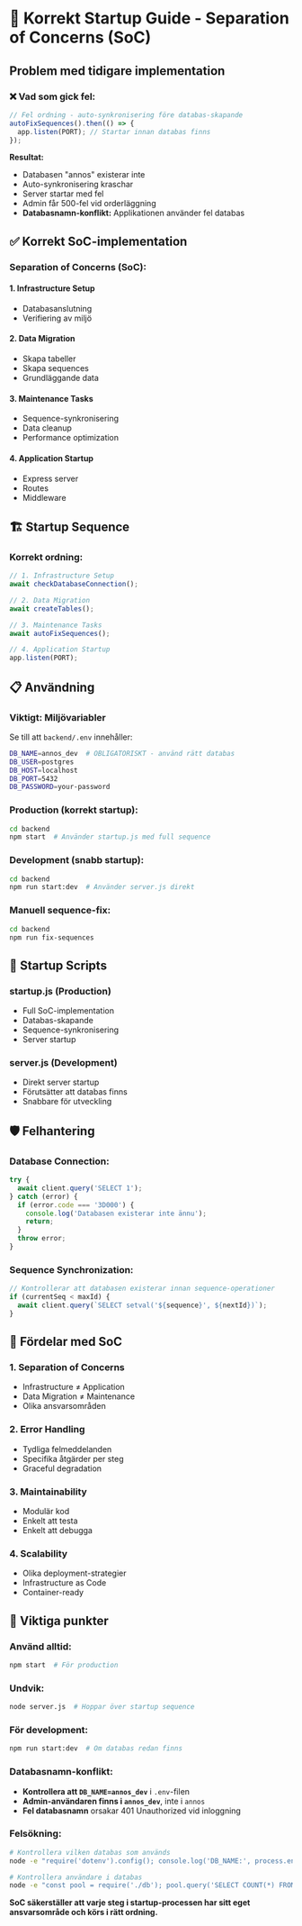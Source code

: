 # 🚀 Korrekt Startup Guide - Separation of Concerns (SoC)

## Problem med tidigare implementation

### ❌ Vad som gick fel:
```javascript
// Fel ordning - auto-synkronisering före databas-skapande
autoFixSequences().then(() => {
  app.listen(PORT); // Startar innan databas finns
});
```

**Resultat:**
- Databasen "annos" existerar inte
- Auto-synkronisering kraschar
- Server startar med fel
- Admin får 500-fel vid orderläggning
- **Databasnamn-konflikt:** Applikationen använder fel databas

## ✅ Korrekt SoC-implementation

### **Separation of Concerns (SoC):**

#### **1. Infrastructure Setup**
- Databasanslutning
- Verifiering av miljö

#### **2. Data Migration** 
- Skapa tabeller
- Skapa sequences
- Grundläggande data

#### **3. Maintenance Tasks**
- Sequence-synkronisering
- Data cleanup
- Performance optimization

#### **4. Application Startup**
- Express server
- Routes
- Middleware

## 🏗️ Startup Sequence

### **Korrekt ordning:**
```javascript
// 1. Infrastructure Setup
await checkDatabaseConnection();

// 2. Data Migration  
await createTables();

// 3. Maintenance Tasks
await autoFixSequences();

// 4. Application Startup
app.listen(PORT);
```

## 📋 Användning

### **Viktigt: Miljövariabler**
Se till att `backend/.env` innehåller:
```bash
DB_NAME=annos_dev  # OBLIGATORISKT - använd rätt databas
DB_USER=postgres
DB_HOST=localhost
DB_PORT=5432
DB_PASSWORD=your-password
```

### **Production (korrekt startup):**
```bash
cd backend
npm start  # Använder startup.js med full sequence
```

### **Development (snabb startup):**
```bash
cd backend  
npm run start:dev  # Använder server.js direkt
```

### **Manuell sequence-fix:**
```bash
cd backend
npm run fix-sequences
```

## 🔧 Startup Scripts

### **startup.js (Production)**
- Full SoC-implementation
- Databas-skapande
- Sequence-synkronisering
- Server startup

### **server.js (Development)**
- Direkt server startup
- Förutsätter att databas finns
- Snabbare för utveckling

## 🛡️ Felhantering

### **Database Connection:**
```javascript
try {
  await client.query('SELECT 1');
} catch (error) {
  if (error.code === '3D000') {
    console.log('Databasen existerar inte ännu');
    return;
  }
  throw error;
}
```

### **Sequence Synchronization:**
```javascript
// Kontrollerar att databasen existerar innan sequence-operationer
if (currentSeq < maxId) {
  await client.query(`SELECT setval('${sequence}', ${nextId})`);
}
```

## 🎯 Fördelar med SoC

### **1. Separation of Concerns**
- Infrastructure ≠ Application
- Data Migration ≠ Maintenance
- Olika ansvarsområden

### **2. Error Handling**
- Tydliga felmeddelanden
- Specifika åtgärder per steg
- Graceful degradation

### **3. Maintainability**
- Modulär kod
- Enkelt att testa
- Enkelt att debugga

### **4. Scalability**
- Olika deployment-strategier
- Infrastructure as Code
- Container-ready

## 🚨 Viktiga punkter

### **Använd alltid:**
```bash
npm start  # För production
```

### **Undvik:**
```bash
node server.js  # Hoppar över startup sequence
```

### **För development:**
```bash
npm run start:dev  # Om databas redan finns
```

### **Databasnamn-konflikt:**
- **Kontrollera att `DB_NAME=annos_dev`** i `.env`-filen
- **Admin-användaren finns i `annos_dev`**, inte i `annos`
- **Fel databasnamn** orsakar 401 Unauthorized vid inloggning

### **Felsökning:**
```bash
# Kontrollera vilken databas som används
node -e "require('dotenv').config(); console.log('DB_NAME:', process.env.DB_NAME)"

# Kontrollera användare i databas
node -e "const pool = require('./db'); pool.query('SELECT COUNT(*) FROM users').then(r => console.log('Users:', r.rows[0].count))"
```

**SoC säkerställer att varje steg i startup-processen har sitt eget ansvarsområde och körs i rätt ordning.**
